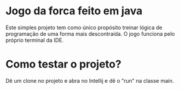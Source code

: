 <h1>
  Jogo da forca feito em java
</h1>
<p>
  Este simples projeto tem como único propósito treinar lógica de programação de uma forma mais descontraída. O jogo funciona pelo próprio terminal da IDE.
</p>
<h1>
  Como testar o projeto?
</h1>
<p>
  Dê um clone no projeto e abra no Intellij e dê o "run" na classe main.
</p>
